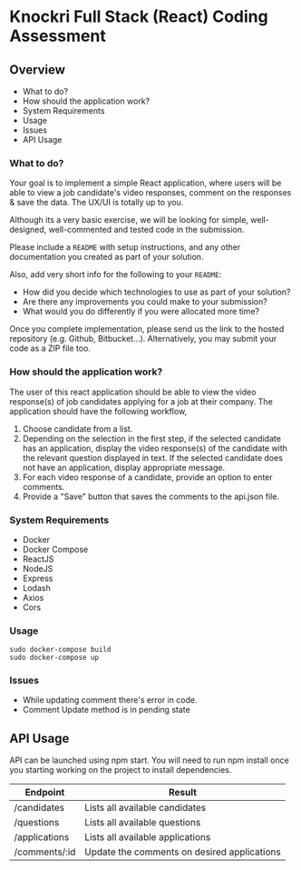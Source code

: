 # Knockri Full Stack (React) Coding Assessment


## Overview
- What to do?
- How should the application work?
- System Requirements
- Usage
- Issues
- API Usage


### What to do?

Your goal is to implement a simple React application, where users will be able to view a job candidate's video responses, comment on the responses & save the data. The UX/UI is totally up to you.

Although its a very basic exercise, we will be looking for simple, well-designed, well-commented and tested code in the submission.

Please include a `README` with setup instructions, and any other documentation you created as part of your solution.

Also, add very short info for the following to your `README`:

* How did you decide which technologies to use as part of your solution?
* Are there any improvements you could make to your submission?
* What would you do differently if you were allocated more time?

Once you complete implementation, please send us the link to the hosted repository (e.g. Github, Bitbucket...). Alternatively, you may submit your code as a ZIP file too.

### How should the application work?

The user of this react application should be able to view the video response(s) of job candidates applying for a job at their company. The application should have the following workflow,

1. Choose candidate from a list.
2. Depending on the selection in the first step, if the selected candidate has an application, display the video response(s) of the candidate with the relevant question displayed in text. If the selected candidate does not have an application, display appropriate message.
3. For each video response of a candidate, provide an option to enter comments.
4. Provide a "Save" button that saves the comments to the api.json file.

### System Requirements
- Docker 
- Docker Compose
- ReactJS
- NodeJS
- Express
- Lodash
- Axios
- Cors


### Usage
```
sudo docker-compose build
sudo docker-compose up
```

### Issues
- While updating comment there's error in code.
- Comment Update method is in pending state

## API Usage

API can be launched using npm start. You will need to run npm install once you starting working on the project to install dependencies.

| Endpoint                     | Result                                              |
|------------------------------|-----------------------------------------------------|
| /candidates                  | Lists all available candidates                      |
| /questions                   | Lists all available questions                       |
| /applications                | Lists all available applications                    |
| /comments/:id                | Update the comments on desired applications         |


